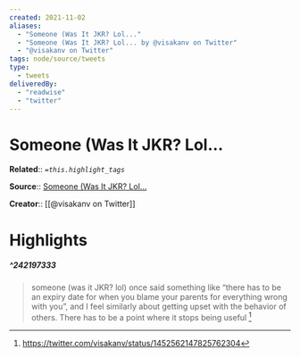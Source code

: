 ```yaml
---
created: 2021-11-02
aliases:
  - "Someone (Was It JKR? Lol..."
  - "Someone (Was It JKR? Lol... by @visakanv on Twitter"
  - "@visakanv on Twitter"
tags: node/source/tweets
type:
  - tweets
deliveredBy:
  - "readwise"
  - "twitter"
---
```

# Someone (Was It JKR? Lol...

**Related**:: 
*`=this.highlight_tags`*

**Source**:: [Someone (Was It JKR? Lol...](https://twitter.com/visakanv/status/1452562147825762304)

**Creator**:: [[@visakanv on Twitter]]

# Highlights
##### ^242197333
  
> someone (was it JKR? lol) once said something like “there has to be an expiry date for when you blame your parents for everything wrong with you”, and I feel similarly about getting upset with the behavior of others. There has to be a point where it stops being useful 
  [^242197333]

[^242197333]:  https://twitter.com/visakanv/status/1452562147825762304

